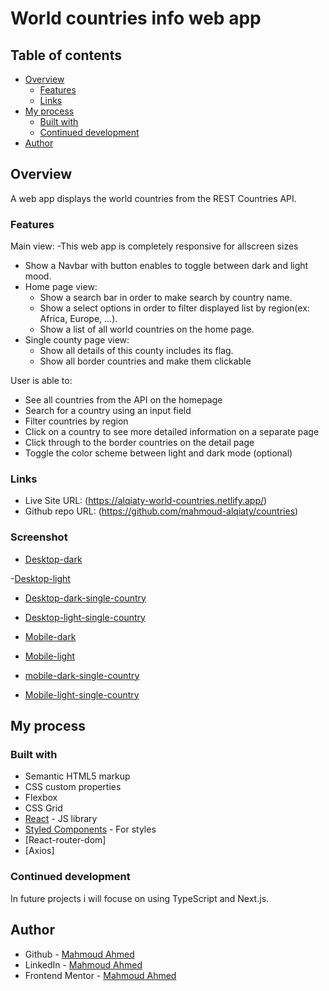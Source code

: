 # World countries info web app
## Table of contents

- [Overview](#overview)
  - [Features](#Features)
  - [Links](#links)
- [My process](#my-process)
  - [Built with](#built-with)
  - [Continued development](#continued-development)
- [Author](#author)


## Overview
A web app displays the world countries from the REST Countries API.
### Features

Main view:
-This web app is completely responsive for allscreen sizes 
- Show a Navbar with button enables to toggle between dark and light mood.
- Home page view:
  - Show a search bar in order to make search by country name.
  - Show a select options in order to filter displayed list by region(ex: Africa, Europe, ...).
  - Show a list of all world countries on the home page.
- Single county page view:
  - Show all details of this county includes its flag.
  - Show all border countries and make them clickable

User is able to:
- See all countries from the API on the homepage
- Search for a country using an input field
- Filter countries by region
- Click on a country to see more detailed information on a separate page
- Click through to the border countries on the detail page
- Toggle the color scheme between light and dark mode (optional)

### Links

- Live Site URL: (https://alqiaty-world-countries.netlify.app/)
- Github repo URL: (https://github.com/mahmoud-alqiaty/countries)

### Screenshot

- [Desktop-dark](https://github.com/mahmoud-alqiaty/countries/blob/main/design/Desktop-dark.png)

-[Desktop-light](https://github.com/mahmoud-alqiaty/countries/blob/main/design/Desktop-light.png)

- [Desktop-dark-single-country](https://github.com/mahmoud-alqiaty/countries/blob/main/design/Desktop-dark-single-country.png)

- [Desktop-light-single-country](https://github.com/mahmoud-alqiaty/countries/blob/main/design/Desktop-light-single-country.png)

- [Mobile-dark](https://github.com/mahmoud-alqiaty/countries/blob/main/design/mobile-dark.png)

- [Mobile-light](https://github.com/mahmoud-alqiaty/countries/blob/main/design/mobilelight.png)

- [mobile-dark-single-country](https://github.com/mahmoud-alqiaty/countries/blob/main/design/mobile-dark-single-country.png)


- [Mobile-light-single-country](https://github.com/mahmoud-alqiaty/countries/blob/main/design/mobile-light-single-country.png)


## My process

### Built with

- Semantic HTML5 markup
- CSS custom properties
- Flexbox
- CSS Grid
- [React](https://reactjs.org/) - JS library
- [Styled Components](https://styled-components.com/) - For styles
- [React-router-dom]
- [Axios]


### Continued development

In future projects i will focuse on using TypeScript and Next.js.

## Author
- Github - [Mahmoud Ahmed](https://github.com/mahmoud-alqiaty)
- LinkedIn - [Mahmoud Ahmed](https://www.linkedin.com/in/mahmoud-ahmed-75551b200/)
- Frontend Mentor - [Mahmoud Ahmed](https://www.frontendmentor.io/profile/mahmoud-alqiaty)


